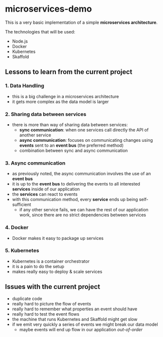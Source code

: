 # microservices-demo

This is a very basic implementation of a simple **microservices architecture**.

The technologies that will be used:
- Node.js
- Docker
- Kubernetes
- Skaffold


## Lessons to learn from the current project

### 1. Data Handling

- this is a big challenge in a microservices architecture
- it gets more complex as the data model is larger

### 2. Sharing data between services

- there is more than way of sharing data between services:
  - **sync communication**: when one services call directly the API of another service
  - **async communication**: focuses on communicating changes using **events** sent to an **event bus** (the preferred method)
  - combination between sync and async communication

### 3. Async communication

- as previously noted, the async communication involves the use of an **event bus**
- it is up to the **event bus** to delivering the events to all interested **services** inside of our application
- the **services** can react to events
- with this communication method, every **service** ends up being self-sufficient 
  - if any other service fails, we can have the rest of our application work, since there are no strict dependencies between services

### 4. Docker

- Docker makes it easy to package up services

### 5. Kubernetes

- Kubernetes is a container orchestrator
- it is a pain to do the setup
- makes really easy to deploy & scale services


## Issues with the current project

- duplicate code
- really hard to picture the flow of events
- really hard to remember what properties an event should have
- really hard to test the event flows
- the machine that runs Kubernetes and Skaffold might get slow
- if we emit very quickly a series of events we might break our data model
  - maybe events will end up flow in our application *out-of-order*
